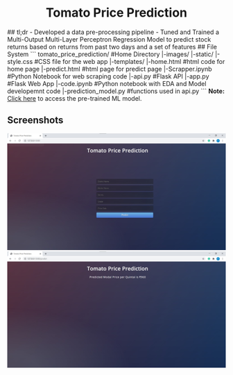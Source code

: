<h1 align='center'>Tomato Price Prediction</h1>
## tl;dr
- Developed a data pre-processing pipeline
- Tuned and Trained a Multi-Output Multi-Layer Perceptron Regression
Model to predict stock returns based on returns from past two days
and a set of features
## File System
```
tomato_price_prediction/ #Home Directory
  |-images/
  |-static/
    |-style.css #CSS file for the web app
  |-templates/
    |-home.html #html code for home page
    |-predict.html #html page for predict page
  |-Scrapper.ipynb #Python Notebook for web scraping code
  |-api.py #Flask API
  |-app.py #Flask Web App
  |-code.ipynb #Python notebook with EDA and Model developemnt code
  |-prediction_model.py #functions used in api.py
  ```
  <b>Note:</b> <a href="https://drive.google.com/drive/folders/1p39S_qRTGpUSbVFK65kb75pRQMAtkogR?usp=sharing">Click here</a> to access the pre-trained ML model.

## Screenshots
<img src="https://github.com/chawla201/tomato_price_prediction/blob/main/images/Screenshot1.jpg">
<img src="https://github.com/chawla201/tomato_price_prediction/blob/main/images/Screenshot2.jpg">

